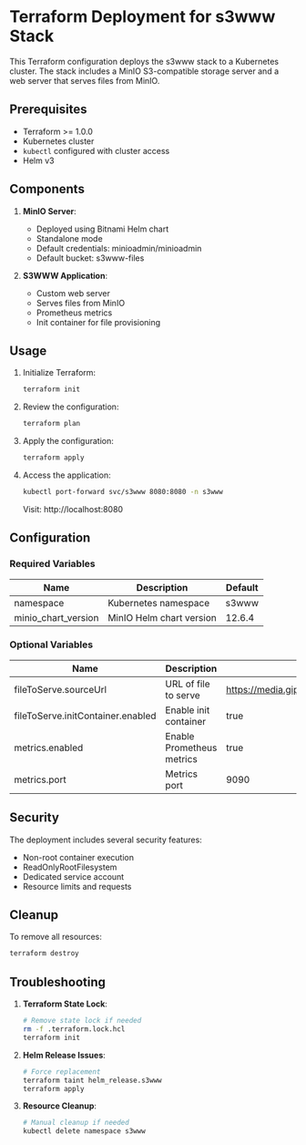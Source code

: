 # Terraform Deployment for s3www Stack

This Terraform configuration deploys the s3www stack to a Kubernetes cluster. The stack includes a MinIO S3-compatible storage server and a web server that serves files from MinIO.

## Prerequisites

- Terraform >= 1.0.0
- Kubernetes cluster
- `kubectl` configured with cluster access
- Helm v3

## Components

1. **MinIO Server**:
   - Deployed using Bitnami Helm chart
   - Standalone mode
   - Default credentials: minioadmin/minioadmin
   - Default bucket: s3www-files

2. **S3WWW Application**:
   - Custom web server
   - Serves files from MinIO
   - Prometheus metrics
   - Init container for file provisioning

## Usage

1. Initialize Terraform:
   ```bash
   terraform init
   ```

2. Review the configuration:
   ```bash
   terraform plan
   ```

3. Apply the configuration:
   ```bash
   terraform apply
   ```

4. Access the application:
   ```bash
   kubectl port-forward svc/s3www 8080:8080 -n s3www
   ```
   Visit: http://localhost:8080

## Configuration

### Required Variables

| Name | Description | Default |
|------|-------------|---------|
| namespace | Kubernetes namespace | s3www |
| minio_chart_version | MinIO Helm chart version | 12.6.4 |

### Optional Variables

| Name | Description | Default |
|------|-------------|---------|
| fileToServe.sourceUrl | URL of file to serve | https://media.giphy.com/media/VdiQKDAguhDSi37gn1/giphy.gif |
| fileToServe.initContainer.enabled | Enable init container | true |
| metrics.enabled | Enable Prometheus metrics | true |
| metrics.port | Metrics port | 9090 |

## Security

The deployment includes several security features:
- Non-root container execution
- ReadOnlyRootFilesystem
- Dedicated service account
- Resource limits and requests

## Cleanup

To remove all resources:
```bash
terraform destroy
```

## Troubleshooting

1. **Terraform State Lock**:
   ```bash
   # Remove state lock if needed
   rm -f .terraform.lock.hcl
   terraform init
   ```

2. **Helm Release Issues**:
   ```bash
   # Force replacement
   terraform taint helm_release.s3www
   terraform apply
   ```

3. **Resource Cleanup**:
   ```bash
   # Manual cleanup if needed
   kubectl delete namespace s3www
   ```
